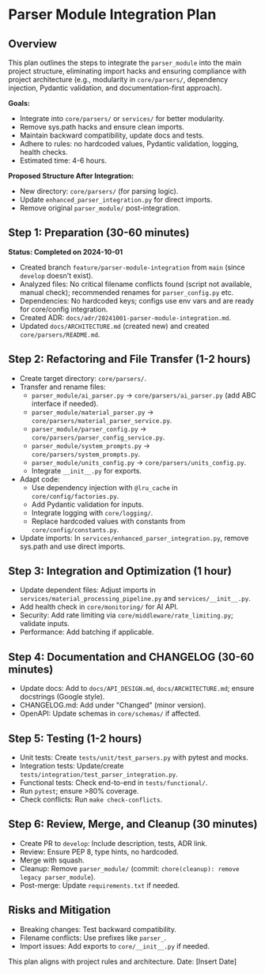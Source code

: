 # Parser Module Integration Plan

## Overview
This plan outlines the steps to integrate the `parser_module` into the main project structure, eliminating import hacks and ensuring compliance with project architecture (e.g., modularity in `core/parsers/`, dependency injection, Pydantic validation, and documentation-first approach).

**Goals:**
- Integrate into `core/parsers/` or `services/` for better modularity.
- Remove sys.path hacks and ensure clean imports.
- Maintain backward compatibility, update docs and tests.
- Adhere to rules: no hardcoded values, Pydantic validation, logging, health checks.
- Estimated time: 4-6 hours.

**Proposed Structure After Integration:**
- New directory: `core/parsers/` (for parsing logic).
- Update `enhanced_parser_integration.py` for direct imports.
- Remove original `parser_module/` post-integration.

## Step 1: Preparation (30-60 minutes)
**Status: Completed on 2024-10-01**
- Created branch `feature/parser-module-integration` from `main` (since `develop` doesn't exist).
- Analyzed files: No critical filename conflicts found (script not available, manual check); recommended renames for `parser_config.py` etc.
- Dependencies: No hardcoded keys; configs use env vars and are ready for core/config integration.
- Created ADR: `docs/adr/20241001-parser-module-integration.md`.
- Updated `docs/ARCHITECTURE.md` (created new) and created `core/parsers/README.md`.

## Step 2: Refactoring and File Transfer (1-2 hours)
- Create target directory: `core/parsers/`.
- Transfer and rename files:
  - `parser_module/ai_parser.py` → `core/parsers/ai_parser.py` (add ABC interface if needed).
  - `parser_module/material_parser.py` → `core/parsers/material_parser_service.py`.
  - `parser_module/parser_config.py` → `core/parsers/parser_config_service.py`.
  - `parser_module/system_prompts.py` → `core/parsers/system_prompts.py`.
  - `parser_module/units_config.py` → `core/parsers/units_config.py`.
  - Integrate `__init__.py` for exports.
- Adapt code:
  - Use dependency injection with `@lru_cache` in `core/config/factories.py`.
  - Add Pydantic validation for inputs.
  - Integrate logging with `core/logging/`.
  - Replace hardcoded values with constants from `core/config/constants.py`.
- Update imports: In `services/enhanced_parser_integration.py`, remove sys.path and use direct imports.

## Step 3: Integration and Optimization (1 hour)
- Update dependent files: Adjust imports in `services/material_processing_pipeline.py` and `services/__init__.py`.
- Add health check in `core/monitoring/` for AI API.
- Security: Add rate limiting via `core/middleware/rate_limiting.py`; validate inputs.
- Performance: Add batching if applicable.

## Step 4: Documentation and CHANGELOG (30-60 minutes)
- Update docs: Add to `docs/API_DESIGN.md`, `docs/ARCHITECTURE.md`; ensure docstrings (Google style).
- CHANGELOG.md: Add under "Changed" (minor version).
- OpenAPI: Update schemas in `core/schemas/` if affected.

## Step 5: Testing (1-2 hours)
- Unit tests: Create `tests/unit/test_parsers.py` with pytest and mocks.
- Integration tests: Update/create `tests/integration/test_parser_integration.py`.
- Functional tests: Check end-to-end in `tests/functional/`.
- Run `pytest`; ensure >80% coverage.
- Check conflicts: Run `make check-conflicts`.

## Step 6: Review, Merge, and Cleanup (30 minutes)
- Create PR to `develop`: Include description, tests, ADR link.
- Review: Ensure PEP 8, type hints, no hardcoded.
- Merge with squash.
- Cleanup: Remove `parser_module/` (commit: `chore(cleanup): remove legacy parser_module`).
- Post-merge: Update `requirements.txt` if needed.

## Risks and Mitigation
- Breaking changes: Test backward compatibility.
- Filename conflicts: Use prefixes like `parser_`.
- Import issues: Add exports to `core/__init__.py` if needed.

This plan aligns with project rules and architecture. Date: [Insert Date] 